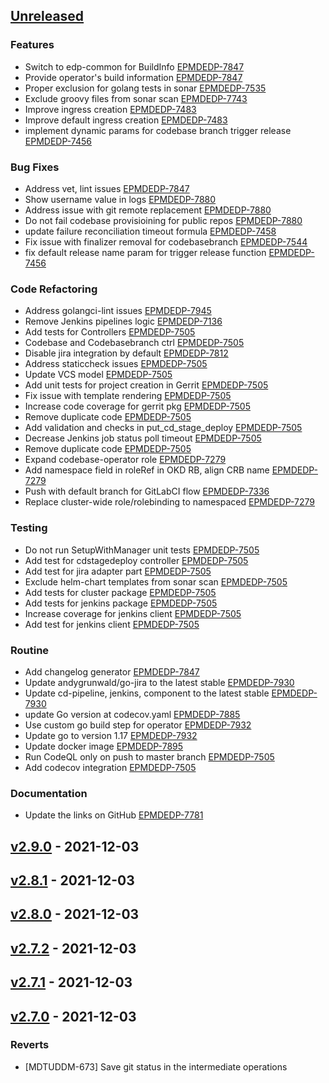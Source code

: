 <a name="unreleased"></a>
## [Unreleased]

### Features

- Switch to edp-common for BuildInfo [EPMDEDP-7847](https://jiraeu.epam.com/browse/EPMDEDP-7847)
- Provide operator's build information [EPMDEDP-7847](https://jiraeu.epam.com/browse/EPMDEDP-7847)
- Proper exclusion for golang tests in sonar [EPMDEDP-7535](https://jiraeu.epam.com/browse/EPMDEDP-7535)
- Exclude groovy files from sonar scan [EPMDEDP-7743](https://jiraeu.epam.com/browse/EPMDEDP-7743)
- Improve ingress creation [EPMDEDP-7483](https://jiraeu.epam.com/browse/EPMDEDP-7483)
- Improve default ingress creation [EPMDEDP-7483](https://jiraeu.epam.com/browse/EPMDEDP-7483)
- implement dynamic params for codebase branch trigger release [EPMDEDP-7456](https://jiraeu.epam.com/browse/EPMDEDP-7456)

### Bug Fixes

- Address vet, lint issues [EPMDEDP-7847](https://jiraeu.epam.com/browse/EPMDEDP-7847)
- Show username value in logs [EPMDEDP-7880](https://jiraeu.epam.com/browse/EPMDEDP-7880)
- Address issue with git remote replacement [EPMDEDP-7880](https://jiraeu.epam.com/browse/EPMDEDP-7880)
- Do not fail codebase provisioining for public repos [EPMDEDP-7880](https://jiraeu.epam.com/browse/EPMDEDP-7880)
- update failure reconciliation timeout formula [EPMDEDP-7458](https://jiraeu.epam.com/browse/EPMDEDP-7458)
- Fix issue with finalizer removal for codebasebranch [EPMDEDP-7544](https://jiraeu.epam.com/browse/EPMDEDP-7544)
- fix default release name param for trigger release function [EPMDEDP-7456](https://jiraeu.epam.com/browse/EPMDEDP-7456)

### Code Refactoring

- Address golangci-lint issues [EPMDEDP-7945](https://jiraeu.epam.com/browse/EPMDEDP-7945)
- Remove Jenkins pipelines logic [EPMDEDP-7136](https://jiraeu.epam.com/browse/EPMDEDP-7136)
- Add tests for Controllers [EPMDEDP-7505](https://jiraeu.epam.com/browse/EPMDEDP-7505)
- Codebase and Codebasebranch ctrl [EPMDEDP-7505](https://jiraeu.epam.com/browse/EPMDEDP-7505)
- Disable jira integration by default [EPMDEDP-7812](https://jiraeu.epam.com/browse/EPMDEDP-7812)
- Address staticcheck issues [EPMDEDP-7505](https://jiraeu.epam.com/browse/EPMDEDP-7505)
- Update VCS model [EPMDEDP-7505](https://jiraeu.epam.com/browse/EPMDEDP-7505)
- Add unit tests for project creation in Gerrit [EPMDEDP-7505](https://jiraeu.epam.com/browse/EPMDEDP-7505)
- Fix issue with template rendering [EPMDEDP-7505](https://jiraeu.epam.com/browse/EPMDEDP-7505)
- Increase code coverage for gerrit pkg [EPMDEDP-7505](https://jiraeu.epam.com/browse/EPMDEDP-7505)
- Remove duplicate code [EPMDEDP-7505](https://jiraeu.epam.com/browse/EPMDEDP-7505)
- Add validation and checks in put_cd_stage_deploy [EPMDEDP-7505](https://jiraeu.epam.com/browse/EPMDEDP-7505)
- Decrease Jenkins job status poll timeout [EPMDEDP-7505](https://jiraeu.epam.com/browse/EPMDEDP-7505)
- Remove duplicate code [EPMDEDP-7505](https://jiraeu.epam.com/browse/EPMDEDP-7505)
- Expand codebase-operator role [EPMDEDP-7279](https://jiraeu.epam.com/browse/EPMDEDP-7279)
- Add namespace field in roleRef in OKD RB, align CRB name [EPMDEDP-7279](https://jiraeu.epam.com/browse/EPMDEDP-7279)
- Push with default branch for GitLabCI flow [EPMDEDP-7336](https://jiraeu.epam.com/browse/EPMDEDP-7336)
- Replace cluster-wide role/rolebinding to namespaced [EPMDEDP-7279](https://jiraeu.epam.com/browse/EPMDEDP-7279)

### Testing

- Do not run SetupWithManager unit tests [EPMDEDP-7505](https://jiraeu.epam.com/browse/EPMDEDP-7505)
- Add test for cdstagedeploy controller [EPMDEDP-7505](https://jiraeu.epam.com/browse/EPMDEDP-7505)
- Add test for jira adapter part [EPMDEDP-7505](https://jiraeu.epam.com/browse/EPMDEDP-7505)
- Exclude helm-chart templates from sonar scan [EPMDEDP-7505](https://jiraeu.epam.com/browse/EPMDEDP-7505)
- Add tests for cluster package [EPMDEDP-7505](https://jiraeu.epam.com/browse/EPMDEDP-7505)
- Add tests for jenkins package [EPMDEDP-7505](https://jiraeu.epam.com/browse/EPMDEDP-7505)
- Increase coverage for jenkins client [EPMDEDP-7505](https://jiraeu.epam.com/browse/EPMDEDP-7505)
- Add test for jenkins client [EPMDEDP-7505](https://jiraeu.epam.com/browse/EPMDEDP-7505)

### Routine

- Add changelog generator [EPMDEDP-7847](https://jiraeu.epam.com/browse/EPMDEDP-7847)
- Update andygrunwald/go-jira to the latest stable [EPMDEDP-7930](https://jiraeu.epam.com/browse/EPMDEDP-7930)
- Update cd-pipeline, jenkins, component to the latest stable [EPMDEDP-7930](https://jiraeu.epam.com/browse/EPMDEDP-7930)
- update Go version at codecov.yaml [EPMDEDP-7885](https://jiraeu.epam.com/browse/EPMDEDP-7885)
- Use custom go build step for operator [EPMDEDP-7932](https://jiraeu.epam.com/browse/EPMDEDP-7932)
- Update go to version 1.17 [EPMDEDP-7932](https://jiraeu.epam.com/browse/EPMDEDP-7932)
- Update docker image [EPMDEDP-7895](https://jiraeu.epam.com/browse/EPMDEDP-7895)
- Run CodeQL only on push to master branch [EPMDEDP-7505](https://jiraeu.epam.com/browse/EPMDEDP-7505)
- Add codecov integration [EPMDEDP-7505](https://jiraeu.epam.com/browse/EPMDEDP-7505)

### Documentation

- Update the links on GitHub [EPMDEDP-7781](https://jiraeu.epam.com/browse/EPMDEDP-7781)


<a name="v2.9.0"></a>
## [v2.9.0] - 2021-12-03

<a name="v2.8.1"></a>
## [v2.8.1] - 2021-12-03

<a name="v2.8.0"></a>
## [v2.8.0] - 2021-12-03

<a name="v2.7.2"></a>
## [v2.7.2] - 2021-12-03

<a name="v2.7.1"></a>
## [v2.7.1] - 2021-12-03

<a name="v2.7.0"></a>
## [v2.7.0] - 2021-12-03
### Reverts

- [MDTUDDM-673] Save git status in the intermediate operations


[Unreleased]: https://github.com/epam/edp-codebase-operator/compare/v2.9.0...HEAD
[v2.9.0]: https://github.com/epam/edp-codebase-operator/compare/v2.8.1...v2.9.0
[v2.8.1]: https://github.com/epam/edp-codebase-operator/compare/v2.8.0...v2.8.1
[v2.8.0]: https://github.com/epam/edp-codebase-operator/compare/v2.7.2...v2.8.0
[v2.7.2]: https://github.com/epam/edp-codebase-operator/compare/v2.7.1...v2.7.2
[v2.7.1]: https://github.com/epam/edp-codebase-operator/compare/v2.7.0...v2.7.1
[v2.7.0]: https://github.com/epam/edp-codebase-operator/compare/v2.3.0-95...v2.7.0
